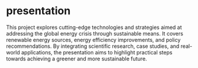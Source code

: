 # presentation
This project explores cutting-edge technologies and strategies aimed at addressing the global energy crisis through sustainable means. It covers renewable energy sources, energy efficiency improvements, and policy recommendations. By integrating scientific research, case studies, and real-world applications, the presentation aims to highlight practical steps towards achieving a greener and more sustainable future.
